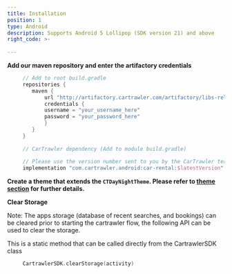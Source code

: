 ```yaml
---
title: Installation
position: 1
type: Android
description: Supports Android 5 Lollipop (SDK version 21) and above
right_code: >-
  
---
```


**Add our maven repository and enter the artifactory credentials**

  ~~~groovy
       // Add to root build.gradle
       repositories {
          maven {
              url "http://artifactory.cartrawler.com/artifactory/libs-release-local"
              credentials { 
              username = "your_username_here" 
              password = "your_password_here" 
              }
          }
       }
       
       // CarTrawler dependency (Add to module build.gradle)
                   
       // Please use the version number sent to you by the CarTrawler team
       implementation "com.cartrawler.android:car-rental:$latestVersion" 
  ~~~

**Create a theme that extends the ```CTDayNightTheme```. Please refer to <a href="https://cartrawler.github.io/#section_style_guidetheming" target="_blank">theme section</a> for further details.**

**Clear Storage**

Note: The apps storage (database of recent searches, and bookings) can be cleared prior to starting the cartrawler flow, the following API can be used to clear the storage.

This is a static method that can be called directly from the CartrawlerSDK class

  ~~~kotlin
       CartrawlerSDK.clearStorage(activity)
  ~~~

        
       
